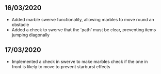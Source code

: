 ## 16/03/2020
- Added marble swerve functionality, allowing marbles to move round an obstacle
- Added a check to swerve that the 'path' must be clear, preventing items jumping diagonally

## 17/03/2020
- Implemented a check in swerve to make marbles check if the one in front is likely to move to prevent starburst effects
